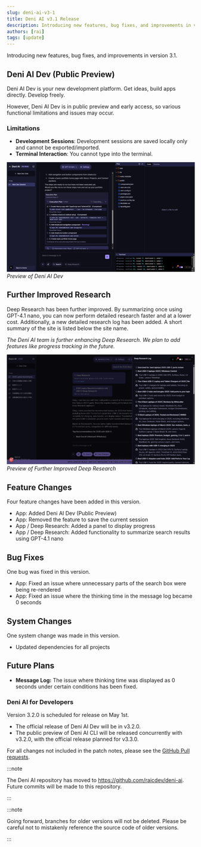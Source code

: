 ```yaml
---
slug: deni-ai-v3-1
title: Deni AI v3.1 Release
description: Introducing new features, bug fixes, and improvements in version 3.1.
authors: [rai]
tags: [update]
---
```


Introducing new features, bug fixes, and improvements in version 3.1.

<!--truncate-->

## Deni AI Dev (Public Preview)

Deni AI Dev is your new development platform. Get ideas, build apps directly. Develop freely.

However, Deni AI Dev is in public preview and early access, so various functional limitations and issues may occur.

### Limitations

- **Development Sessions**: Development sessions are saved locally only and cannot be exported/imported.
- **Terminal Interaction**: You cannot type into the terminal.

![Preview of Deni AI Dev](deni-ai-dev.png)
_Preview of Deni AI Dev_

## Further Improved Research

Deep Research has been further improved. By summarizing once using GPT-4.1 nano, you can now perform detailed research faster and at a lower cost. Additionally, a new detailed research log has been added. A short summary of the site is listed below the site name.

_The Deni AI team is further enhancing Deep Research. We plan to add features like progress tracking in the future._

![Preview of Further Improved Deep Research](deep-research.png)
_Preview of Further Improved Deep Research_

## Feature Changes

Four feature changes have been added in this version.

- App: Added Deni AI Dev (Public Preview)
- App: Removed the feature to save the current session
- App / Deep Research: Added a panel to display progress
- App / Deep Research: Added functionality to summarize search results using GPT-4.1 nano

## Bug Fixes

One bug was fixed in this version.

- App: Fixed an issue where unnecessary parts of the search box were being re-rendered
- App: Fixed an issue where the thinking time in the message log became 0 seconds

## System Changes

One system change was made in this version.

- Updated dependencies for all projects

## Future Plans

- **Message Log:** The issue where thinking time was displayed as 0 seconds under certain conditions has been fixed.

### Deni AI for Developers

Version 3.2.0 is scheduled for release on May 1st.

- The official release of Deni AI Dev will be in v3.2.0.
- The public preview of Deni AI CLI will be released concurrently with v3.2.0, with the official release planned for v3.3.0.

For all changes not included in the patch notes, please see the [GitHub Pull requests](https://github.com/raicdev/deni-ai/pull/32).

:::note

The Deni AI repository has moved to https://github.com/raicdev/deni-ai. Future commits will be made to this repository.

:::

:::note

Going forward, branches for older versions will not be deleted. Please be careful not to mistakenly reference the source code of older versions.

:::
